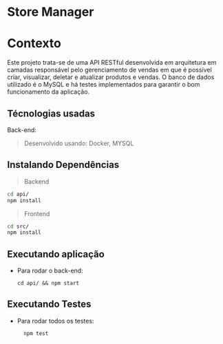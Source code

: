 # Store Manager

# Contexto
Este projeto trata-se de uma API RESTful desenvolvida em arquitetura em camadas responsável pelo gerenciamento de vendas em que é possível criar, visualizar, deletar e atualizar produtos e vendas. O banco de dados utilizado é o MySQL e há testes implementados para garantir o bom funcionamento da aplicação.

## Técnologias usadas

Back-end:
> Desenvolvido usando: Docker, MYSQL


## Instalando Dependências

> Backend
```bash
cd api/ 
npm install
``` 
> Frontend
```bash
cd src/
npm install
``` 
## Executando aplicação

* Para rodar o back-end:

  ```
  cd api/ && npm start
  ```

## Executando Testes

* Para rodar todos os testes:

  ```
    npm test
  ```
